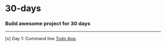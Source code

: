 # 30-days
### Build awesome project for 30 days
********************************

[x] Day 1: Command line [Todo App](https://github.com/dchefcoder/30-days/tree/main/Todo-App).


